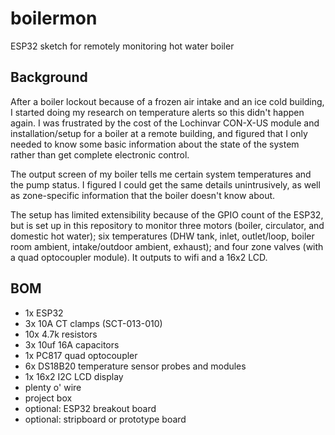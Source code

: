 # boilermon
ESP32 sketch for remotely monitoring hot water boiler

## Background
After a boiler lockout because of a frozen air intake and an ice cold building, I started doing my research on temperature alerts so this didn't happen again. I was frustrated by the cost of the Lochinvar CON-X-US module and installation/setup for a boiler at a remote building, and figured that I only needed to know some basic information about the state of the system rather than get complete electronic control.

The output screen of my boiler tells me certain system temperatures and the pump status. I figured I could get the same details unintrusively, as well as zone-specific information that the boiler doesn't know about.

The setup has limited extensibility because of the GPIO count of the ESP32, but is set up in this repository to monitor three motors (boiler, circulator, and domestic hot water); six temperatures (DHW tank, inlet, outlet/loop, boiler room ambient, intake/outdoor ambient, exhaust); and four zone valves (with a quad optocoupler module). It outputs to wifi and a 16x2 LCD.

## BOM
* 1x ESP32
* 3x 10A CT clamps (SCT-013-010)
* 10x 4.7k resistors
* 3x 10uf 16A capacitors
* 1x PC817 quad optocoupler
* 6x DS18B20 temperature sensor probes and modules
* 1x 16x2 I2C LCD display
* plenty o' wire
* project box
* optional: ESP32 breakout board
* optional: stripboard or prototype board
